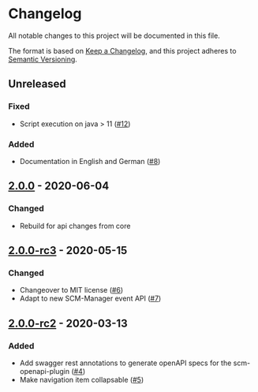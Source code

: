 # Changelog
All notable changes to this project will be documented in this file.

The format is based on [Keep a Changelog](https://keepachangelog.com/en/1.0.0/),
and this project adheres to [Semantic Versioning](https://semver.org/spec/v2.0.0.html).

## Unreleased
### Fixed
- Script execution on java > 11 ([#12](https://github.com/scm-manager/scm-script-plugin/pull/12)) 

### Added
- Documentation in English and German ([#8](https://github.com/scm-manager/scm-script-plugin/pull/8))

## [2.0.0] - 2020-06-04
### Changed
- Rebuild for api changes from core

## [2.0.0-rc3] - 2020-05-15
### Changed
- Changeover to MIT license ([#6](https://github.com/scm-manager/scm-script-plugin/pull/6))
- Adapt to new SCM-Manager event API ([#7](https://github.com/scm-manager/scm-script-plugin/pull/7))

## [2.0.0-rc2] - 2020-03-13
### Added
- Add swagger rest annotations to generate openAPI specs for the scm-openapi-plugin ([#4](https://github.com/scm-manager/scm-script-plugin/pull/4))
- Make navigation item collapsable ([#5](https://github.com/scm-manager/scm-script-plugin/pull/5))

[2.0.0]: https://github.com/scm-manager/scm-script-plugin/releases/tag/2.0.0
[2.0.0-rc3]: https://github.com/scm-manager/scm-script-plugin/releases/tag/2.0.0-rc3
[2.0.0-rc2]: https://github.com/scm-manager/scm-script-plugin/releases/tag/2.0.0-rc2
